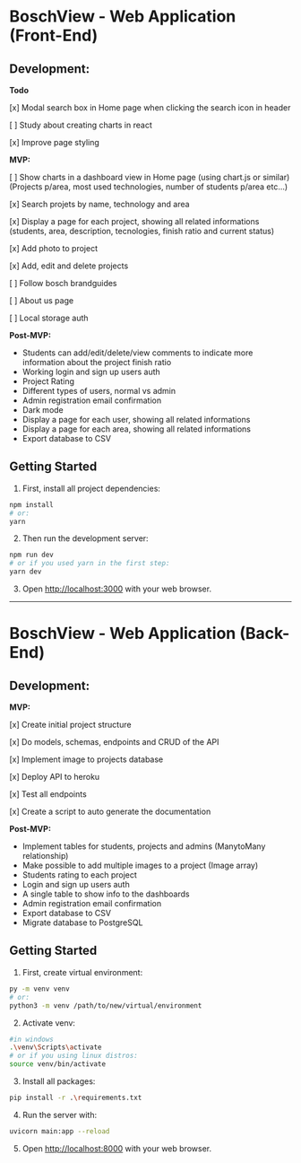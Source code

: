 # BoschView - Web Application (Front-End)

## Development:

**Todo**

[x] Modal search box in Home page when clicking the search icon in header

[ ] Study about creating charts in react

[x] Improve page styling

**MVP:**

[ ] Show charts in a dashboard view in Home page (using chart.js or similar) (Projects p/area, most used technologies, number of students p/area etc...)

[x] Search projets by name, technology and area

[x] Display a page for each project, showing all related informations (students, area, description, tecnologies, finish ratio and current status)

[x] Add photo to project

[x] Add, edit and delete projects

[ ] Follow bosch brandguides

[ ] About us page

[ ] Local storage auth

**Post-MVP:**

- Students can add/edit/delete/view comments to indicate more information about the project finish ratio
- Working login and sign up users auth
- Project Rating
- Different types of users, normal vs admin
- Admin registration email confirmation
- Dark mode
- Display a page for each user, showing all related informations
- Display a page for each area, showing all related informations
- Export database to CSV

## Getting Started

1. First, install all project dependencies:

```bash
npm install
# or:
yarn
```

2. Then run the development server:

```bash
npm run dev
# or if you used yarn in the first step:
yarn dev
```

3. Open [http://localhost:3000](http://localhost:3000) with your web browser.

***

# BoschView - Web Application (Back-End)

## Development:

**MVP:**

[x] Create initial project structure

[x] Do models, schemas, endpoints and CRUD of the API

[x] Implement image to projects database

[x] Deploy API to heroku

[x] Test all endpoints

[x] Create a script to auto generate the documentation 

**Post-MVP:**

- Implement tables for students, projects and admins (ManytoMany relationship)
- Make possible to add multiple images to a project (Image array)
- Students rating to each project
- Login and sign up users auth
- A single table to show info to the dashboards
- Admin registration email confirmation
- Export database to CSV
- Migrate database to PostgreSQL

## Getting Started

1. First, create virtual environment:

```bash
py -m venv venv
# or:
python3 -m venv /path/to/new/virtual/environment
```

2. Activate venv:

```bash
#in windows
.\venv\Scripts\activate 
# or if you using linux distros:
source venv/bin/activate
```

3. Install all packages:

```bash
pip install -r .\requirements.txt
```
4. Run the server with:

```bash
uvicorn main:app --reload
```

5. Open [http://localhost:8000](http://localhost:8000) with your web browser.

